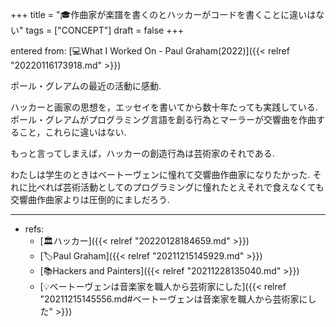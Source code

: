 +++
title = "🎓作曲家が楽譜を書くのとハッカーがコードを書くことに違いはない"
tags = ["CONCEPT"]
draft = false
+++

entered from: [💻What I Worked On - Paul Graham(2022)]({{< relref "20220116173918.md" >}})

ポール・グレアムの最近の活動に感動.

ハッカーと画家の思想を，エッセイを書いてから数十年たっても実践している. ポール・グレアムがプログラミング言語を創る行為とマーラーが交響曲を作曲すること，これらに違いはない.

もっと言ってしまえば，ハッカーの創造行為は芸術家のそれである.

わたしは学生のときはベートーヴェンに憧れて交響曲作曲家になりたかった. それに比べれば芸術活動としてのプログラミングに憧れたとえそれで食えなくても交響曲作曲家よりは圧倒的にましだろう.

---

-   refs:
    -   [🏛ハッカー]({{< relref "20220128184659.md" >}})
    -   [🏷Paul Graham]({{< relref "20211215145929.md" >}})
    -   [📚Hackers and Painters]({{< relref "20211228135040.md" >}})
    -   [💡ベートーヴェンは音楽家を職人から芸術家にした]({{< relref "20211215145556.md#ベートーヴェンは音楽家を職人から芸術家にした" >}})
